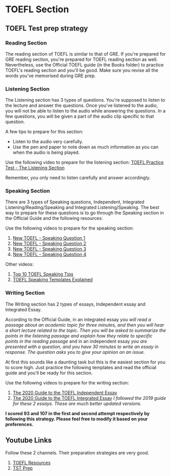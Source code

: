 # TOEFL Section

## TOEFL Test prep strategy

### Reading Section

The reading section of TOEFL is similar to that of GRE. If you're prepared for GRE reading section, you're prepared for TOEFL reading section as well. Nevertheless, use the Official TOEFL guide (in the Books folder) to practice TOEFL's reading section and you'll be good. Make sure you revise all the words you've memorised during GRE prep.

### Listening Section

The Listening section has 3 types of questions. You're supposed to listen to the lecture and answer the questions. Once you've listened to the audio, you will not be able to listen to the audio while answering the questions. In a few questions, you will be given a part of the audio clip specific to that question.

A few tips to prepare for this section:
* Listen to the audio very carefully.
* Use the pen and paper to note down as much information as you can when the audio is being played.

Use the following video to prepare for the listening section:
[TOEFL Practice Test - The Listening Section](https://www.youtube.com/watch?v=X1fi29olrc4)

Remember, you only need to listen carefully and answer accordingly.

### Speaking Section

There are 3 types of Speaking questions, Independent, Integrated Listening/Reading/Speaking and Integrated Listening/Speaking. The best way to prepare for these questions is to go through the Speaking section in the Official Guide and the following resources:

Use the following videos to prepare for the speaking section:
1. [New TOEFL - Speaking Question 1](https://www.youtube.com/watch?v=ML0VXilNQ4s)
2. [New TOEFL - Speaking Question 2](https://www.youtube.com/watch?v=9eQ3mu_19Zk)
3. [New TOEFL - Speaking Question 3](https://www.youtube.com/watch?v=DTTbBxhtWYQ&t=714s)
4. [New TOEFL - Speaking Question 4](https://www.youtube.com/watch?v=o52J6ff4wrw)

Other videos:
1. [Top 10 TOEFL Speaking Tips](https://www.youtube.com/watch?v=AuPGJWMnta0)
2. [TOEFL Speaking Templates Explained](https://www.youtube.com/watch?v=EYHO71UFw8k)

### Writing Section

The Writing section has 2 types of essays, Independent essay and Integrated Essay. 

According to the Official Guide, in an integrated essay *you will read a passage about an academic topic for three minutes, and then you will hear a short lecture related to the topic. Then you will be asked to summarize the points in the listening passage and explain how they relate to specific points in the reading passage* and in an independent essay *you are presented with a question, and you have 30 minutes to write an essay in response. The question asks you to give your opinion on an issue.* 

At first this sounds like a daunting task but this is the easiest section for you to score high. Just practice the following templates and read the official guide and you'll be ready for this section.

Use the following videos to prepare for the writing section:
1. [The 2020 Guide to the TOEFL Independent Essay](https://www.youtube.com/watch?v=ZqQcEBb9Zf0)
2. [The 2020 Guide to the TOEFL Integrated Essay](https://www.youtube.com/watch?v=8RP01I8xvn4)
*I followed the 2019 guide for these 2 essays. These are much better updated versions.*

**I scored 93 and 107 in the first and second attempt respectively by following this strategy. Please feel free to modify it based on your preferences.**

## Youtube Links

Follow these 2 channels. Their preparation strategies are very good.

1. [TOEFL Resources](https://www.youtube.com/channel/UCpi4cyj1hTscwo0XRDqlSsA)
2. [TST Prep](https://www.youtube.com/channel/UCL0ZOT3eKp4RvKcQyBZJ4bw)
